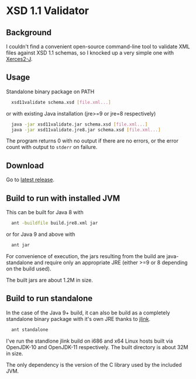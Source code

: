 # XSD 1.1 Validator

## Background

I couldn't find a convenient open-source command-line tool to validate XML files against XSD 1.1 schemas, so I knocked up a very simple one with [Xerces2-J](http://xerces.apache.org/xerces2-j/).

## Usage

Standalone binary package on PATH
```sh
  xsd11validate schema.xsd [file.xml...]
```
or with existing Java installation (jre>=9 or jre=8 respectively)
```sh
  java -jar xsd11validate.jar schema.xsd [file.xml...]
  java -jar xsd11validate.jre8.jar schema.xsd [file.xml...]
```

The program returns 0 with no output if there are no errors, or the error count with output to `stderr` on failure.

## Download

Go to [latest release](https://github.com/abutcher-gh/xsd11validate/releases/latest).

## Build to run with installed JVM

This can be built for Java 8 with
```sh
  ant -buildfile build.jre8.xml jar
```
or for Java 9 and above with
```sh
  ant jar
```

For convenience of execution, the jars resulting from the build are java-standalone and require only an appropriate JRE (either >=9 or 8 depending on the build used).

The built jars are about 1.2M in size.

## Build to run standalone

In the case of the Java 9+ build, it can also be build as a completely standalone binary package with it's own JRE thanks to [jlink](https://docs.oracle.com/javase/9/tools/jlink.htm).

```sh
  ant standalone
```

I've run the standlone jlink build on i686 and x64 Linux hosts built via OpenJDK-10 and OpenJDK-11 respectively.  The built directory is about 32M in size.

The only dependency is the version of the C library used by the included JVM.
